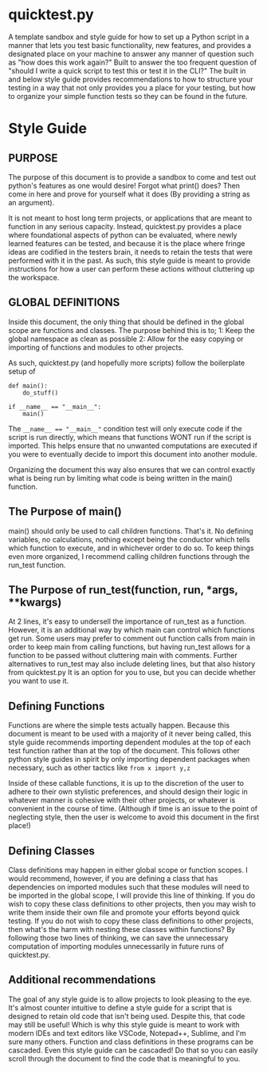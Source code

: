# quicktest.py
A template sandbox and style guide for how to set up a Python script in a manner that lets you test basic functionality, new features, and provides a designated place on your machine to answer any manner of question such as "how does this work again?" Built to answer the too frequent question of "should I write a quick script to test this or test it in the CLI?" The built in and below style guide provides recommendations to how to structure your testing in a way that not only provides you a place for your testing, but how to organize your simple function tests so they can be found in the future. 

# Style Guide

## PURPOSE
The purpose of this document is to provide a sandbox to come 
and test out python's features as one would desire! Forgot
what print() does? Then come in here and prove for yourself
what it does (By providing a string as an argument). 

It is not meant to host long term projects, or applications
that are meant to function in any serious capacity. Instead,
quicktest.py provides a place where foundational aspects of 
python can be evaluated, where newly learned features can be 
tested, and because it is the place where fringe ideas are
codified in the testers brain, it needs to retain the tests
that were performed with it in the past. As such, this 
style guide is meant to provide instructions for how a user
can perform these actions without cluttering up the workspace.

## GLOBAL DEFINITIONS
Inside this document, the only thing that should be defined
in the global scope are functions and classes. The purpose 
behind this is to;
    1: Keep the global namespace as clean as possible
    2: Allow for the easy copying or importing of 
       functions and modules to other projects.

As such, quicktest.py (and hopefully more scripts) follow
the boilerplate setup of 

```
def main():
    do_stuff()

if __name__ == "__main__": 
    main()
```

The  ```__name__ == "__main__"``` condition test will only execute
code if the script is run directly, which means that functions
WONT run if the script is imported. This helps ensure 
that no unwanted computations are executed if you were
to eventually decide to import this document into another
module.

Organizing the document this way also ensures that we can
control exactly what is being run by limiting what code
is being written in the main() function.

## The Purpose of main()
main() should only be used to call children functions.
That's it. No defining variables, no calculations,
nothing except being the conductor which tells which
function to execute, and in whichever order to do so. 
To keep things even more organized, I recommend calling
children functions through the run_test function.

## The Purpose of run_test(function, run, *args, **kwargs)
At 2 lines, it's easy to undersell the importance of run_test
as a function. However, it is an additional way by which 
main can control which functions get run. Some users may
prefer to comment out function calls from main in order
to keep main from calling functions, but having run_test
allows for a function to be passed without cluttering main
with comments. Further alternatives to run_test may also
include deleting lines, but that also history from quicktest.py
It is an option for you to use, but you can decide whether 
you want to use it. 

## Defining Functions
Functions are where the simple tests actually happen. 
Because this document is meant to be used with a majority
of it never being called, this style guide recommends 
importing dependent modules at the top of each test 
function rather than at the top of the document. This 
follows other python style guides in spirit by only
importing dependent packages when necessary, such as
other tactics like
```from x import y,z```

Inside of these callable functions, it is up to the 
discretion of the user to adhere to their own stylistic
preferences, and should design their logic in whatever
manner is cohesive with their other projects, or 
whatever is convenient in the course of time. (Although
if time is an issue to the point of neglecting style,
then the user is welcome to avoid this document in
the first place!)

## Defining Classes
Class definitions may happen in either global scope
or function scopes. I would recommend, however, if
you are defining a class that has dependencies on 
imported modules such that these modules will need
to be imported in the global scope, I will provide this
line of thinking. If you do wish to copy these class
definitions to other projects, then you may wish to 
write them inside their own file and promote your
efforts beyond quick testing. If you do not wish
to copy these class definitions to other projects, 
then what's the harm with nesting these classes 
within functions? By following those two lines
of thinking, we can save the unnecessary computation
of importing modules unnecessarily in future runs
of quicktest.py. 

## Additional recommendations
The goal of any style guide is to allow projects to
look pleasing to the eye. It's almost counter intuitive
to define a style guide for a script that is designed to
retain old code that isn't being used. Despite this, that
code may still be useful! Which is why this style guide
is meant to work with modern IDEs and text editors like
VSCode, Notepad++, Sublime, and I'm sure many others. 
Function and class definitions in these programs can
be cascaded. Even this style guide can be cascaded! 
Do that so you can easily scroll through the document to
find the code that is meaningful to you. 
